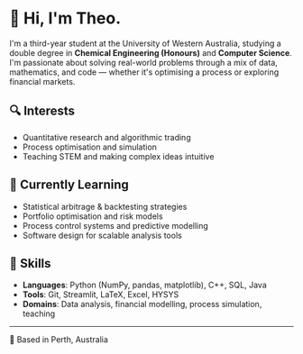 # 👋 Hi, I'm Theo.

I'm a third-year student at the University of Western Australia, studying a double degree in **Chemical Engineering (Honours)** and **Computer Science**. 
I'm passionate about solving real-world problems through a mix of data, mathematics, and code — whether it's optimising a process or exploring financial markets.

## 🔍 Interests
- Quantitative research and algorithmic trading
- Process optimisation and simulation
- Teaching STEM and making complex ideas intuitive

## 🧠 Currently Learning
- Statistical arbitrage & backtesting strategies
- Portfolio optimisation and risk models
- Process control systems and predictive modelling
- Software design for scalable analysis tools

## 🧩 Skills
- **Languages**: Python (NumPy, pandas, matplotlib), C++, SQL, Java
- **Tools**: Git, Streamlit, LaTeX, Excel, HYSYS  
- **Domains**: Data analysis, financial modelling, process simulation, teaching

---
📍 Based in Perth, Australia  


<!---
theobtt/theobtt is a ✨ special ✨ repository because its `README.md` (this file) appears on your GitHub profile.
You can click the Preview link to take a look at your changes.
--->
